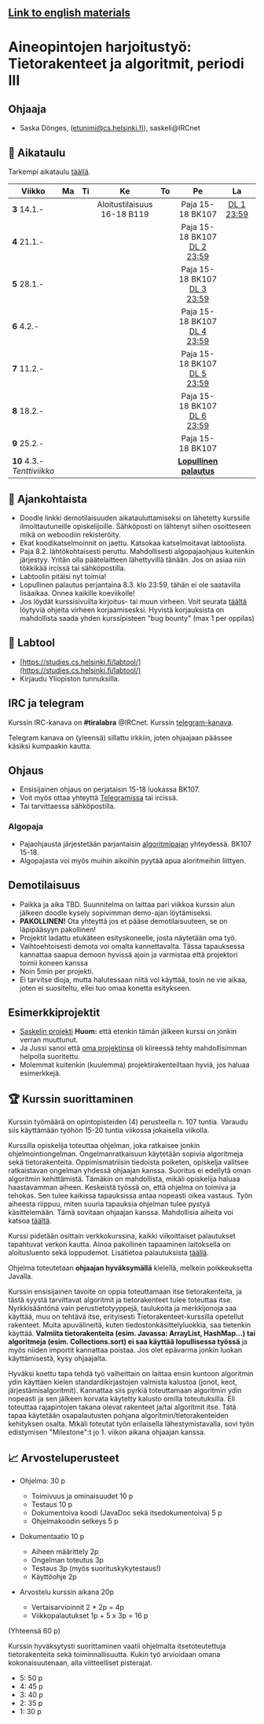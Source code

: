 ## [Link to english materials](pages/)

# Aineopintojen harjoitustyö: Tietorakenteet ja algoritmit, periodi III

## Ohjaaja

* Saska Dönges, (etunimi@cs.helsinki.fi), saskeli@IRCnet

## :calendar: Aikataulu

Tarkempi aikataulu [täällä](sivut/aikataulu.md).

|  Viikko | Ma | Ti | Ke | To | Pe | La | Su |
|---------------------------|:--:|:--:|:----------------------------:|:--:|:----------------------:|:--:|:----------:|
| **3** 14.1.- |  |  |  Aloitustilaisuus 16-18 B119 |  | Paja 15-18 BK107 | [DL 1 23:59](sivut/aikataulu.md#viikko-1) |  |
| **4** 21.1.- |  |  | |  |  Paja 15-18 BK107<br/>[DL 2 23:59](sivut/aikataulu.md#viikko-2) |  |  |
| **5** 28.1.- |  |  |  |  |  Paja 15-18 BK107<br/>[DL 3 23:59](sivut/aikataulu.md#viikko-3) |  |  |
| **6** 4.2.- |  |  |  |  | Paja 15-18 BK107<br/>[DL 4 23:59](sivut/aikataulu.md#viikko-4) |  |  |
| **7** 11.2.- |  |  |  |  |  Paja 15-18 BK107<br/>[DL 5 23:59](sivut/aikataulu.md#viikko-5) |  |  |
| **8** 18.2.- |  |  |  |  | Paja 15-18 BK107<br/>[DL 6 23:59](sivut/aikataulu.md#viikko-6) |  |  |
| **9** 25.2.- |  |  |  |  | Paja 15-18 BK107 |  |  |
| **10** 4.3.-  _Tenttiviikko_ |  |  |  |  |  **[Lopullinen palautus](sivut/aikataulu.md#lopullinen-palautus-todo)** |  |  |



## :mega: Ajankohtaista

 * Doodle linkki demotilaisuuden aikatauluttamiseksi on lähetetty kurssille ilmoittautuneille opiskelijoille. Sähköposti on lähtenyt siihen osoitteseen mikä on weboodiin rekisteröity.
 * Ekat koodikatselmoinnit on jaettu. Katsokaa katselmoitavat labtoolista.
 * Paja 8.2. lähtökohtaisesti peruttu. Mahdollisesti algopajaohjaus kuitenkin järjestyy. Yritän olla päätelaitteen lähettyvillä tänään. Jos on asiaa niin tökkikää ircissä tai sähköpostilla.
 * Labtoolin pitäisi nyt toimia!
 * Lopullinen palautus perjantaina 8.3. klo 23:59, tähän ei ole saatavilla lisäaikaa. Onnea kaikille koeviikolle!
 * Jos löydät kurssisivuilta kirjoitus- tai muun virheen. Voit seurata [täältä](https://github.com/mluukkai/Ohjelmistotekniikka2018/blob/master/web/typokorjaukset.md) löytyviä ohjeita virheen korjaamisesksi. Hyvistä korjauksista on mahdollista saada yhden kurssipisteen "bug bounty" (max 1 per oppilas)

## :notebook: Labtool

 * [https://studies.cs.helsinki.fi/labtool/](https://studies.cs.helsinki.fi/labtool/)
 * Kirjaudu Yliopiston tunnuksilla.

## IRC ja telegram
Kurssin IRC-kanava on **#tiralabra** @IRCnet.
Kurssin [telegram-kanava](https://t.me/tkttiralabra).

Telegram kanava on (yleensä) sillattu irkkiin, joten ohjaajaan päässee käsiksi kumpaakin kautta.

## Ohjaus

* Ensisijainen ohjaus on perjataisin 15-18 luokassa BK107.
* Voit myös ottaa yhteyttä [Telegramissa](https://t.me/tkttiralabra) tai ircissä.
* Tai tarvittaessa sähköpostilla.

### Algopaja

* Pajaohjausta järjestetään parjantaisin [algoritmipajan](https://courses.helsinki.fi/en/tkt20000/126082463) yhteydessä. BK107 15-18.
* Algopajasta voi myös muihin aikoihin pyytää apua aloritmeihin liittyen.

## Demotilaisuus

* Paikka ja aika TBD. Suunnitelma on laittaa pari viikkoa kurssin alun jälkeen doodle kysely sopivimman demo-ajan löytämiseksi.
* **PAKOLLINEN!** Ota yhteyttä jos et pääse demotilaisuuteen, se on läpipääsyyn pakollinen!
* Projektit ladattu etukäteen esityskoneelle, josta näytetään oma työ.
* Vaihtoehtoisesti demota voi omalta kannettavalta. Tässa tapauksessa kannattaa saapua demoon hyvissä ajoin ja varmistaa että projektori toimii koneen kanssa
* Noin 5min per projekti.
* Ei tarvitse dioja, mutta halutessaan niitä voi käyttää, tosin ne vie aikaa, joten ei suositeltu, ellei tuo omaa konetta esitykseen.

## Esimerkkiprojektit

* [Saskelin projekti](https://github.com/saskeli/NonogramSolver_TiRa) **Huom:** että etenkin tämän jälkeen kurssi on jonkin verran muuttunut.
* Ja Jussi sanoi että [oma projektinsa](https://github.com/yussiv/Compress) oli kiireessä tehty mahdollisimman helpolla suoritettu.
* Molemmat kuitenkin (kuulemma) projektirakenteiltaan hyviä, jos haluaa esimerkkejä.

## :trophy: Kurssin suorittaminen
Kurssin työmäärä on opintopisteiden (4) perusteella n. 107 tuntia. Varaudu siis käyttämään työhön 15-20 tuntia viikossa jokaisella viikolla.

Kurssilla opiskelija toteuttaa ohjelman, joka ratkaisee jonkin ohjelmointiongelman. Ongelmanratkaisuun käytetään sopivia algoritmeja sekä tietorakenteita. Oppimismatriisin tiedoista poiketen, opiskelja valitsee ratkaistavan ongelman yhdessä ohjaajan kanssa. Suoritus ei edellytä oman algoritmin kehittämistä. Tämäkin on mahdollista, mikäli opiskelija haluaa haastavamman aiheen. Keskeistä työssä on, että ohjelma on toimiva ja tehokas. Sen tulee kaikissa tapauksissa antaa nopeasti oikea vastaus. Työn aiheesta riippuu, miten suuria tapauksia ohjelman tulee pystyä käsittelemään. Tämä sovitaan ohjaajan kanssa. Mahdollisia aiheita voi katsoa [täältä](sivut/aiheet.md).

Kurssi pidetään osittain verkkokurssina, kaikki viikoittaiset palautukset tapahtuvat verkon kautta. Ainoa pakollinen tapaaminen laitoksella on aloitusluento sekä loppudemot. Lisätietoa palautuksista [täällä](sivut/palautukset.md).

Ohjelma toteutetaan **ohjaajan hyväksymällä** kielellä, melkein poikkeuksetta Javalla.

Kurssin ensisijainen tavoite on oppia toteuttamaan itse tietorakenteita, ja tästä syystä tarvittavat algoritmit ja tietorakenteet tulee toteuttaa itse. Nyrkkisääntönä vain perustietotyyppejä, taulukoita ja merkkijonoja saa käyttää, muu on tehtävä itse, erityisesti Tietorakenteet-kurssilla opetellut rakenteet. Muita apuvälineitä, kuten tiedostonkäsittelyluokkia, saa tietenkin käyttää. **Valmiita tietorakenteita (esim. Javassa: ArrayList, HashMap...) tai algoritmeja (esim. Collections.sort) ei saa käyttää lopullisessa työssä** ja myös niiden importit kannattaa poistaa. Jos olet epävarma jonkin luokan käyttämisestä, kysy ohjaajalta.

Hyväksi koettu tapa tehdä työ vaiheittain on laittaa ensin kuntoon algoritmin ydin käyttäen kielen standardikirjastojen valmista kalustoa (jonot, keot, järjestämisalgoritmit). Kannattaa siis pyrkiä toteuttamaan algoritmin ydin nopeasti ja sen jälkeen korvata käytetty kalusto omilla toteutuksilla. Eli toteuttaa rajapintojen takana olevat rakenteet ja/tai algoritmit itse.  Tätä tapaa käytetään osapalautusten pohjana algoritmin/tietorakenteiden kehityksen osalta. Mikäli toteutat työn erilaisella lähestymistavalla, sovi työn edistymisen "Milestone":t jo 1. viikon aikana ohjaajan kanssa.

## :chart_with_upwards_trend: Arvosteluperusteet
* Ohjelma: 30 p
   * Toimivuus ja ominaisuudet 10 p
   * Testaus 10 p
   * Dokumentoiva koodi (JavaDoc sekä itsedokumentoiva) 5 p
   * Ohjelmakoodin selkeys 5 p

* Dokumentaatio 10 p
   * Aiheen määrittely 2p
   * Ongelman toteutus 3p
   * Testaus 3p (myös suorituskykytestaus!)
   * Käyttöohje 2p

* Arvostelu kurssin aikana 20p
    * Vertaisarvioinnit 2 * 2p = 4p
    * Viikkopalautukset 1p +  5 x 3p = 16 p

(Yhteensä 60 p)

Kurssin hyväksytysti suorittaminen vaatii ohjelmalta itsetoteutettuja tietorakenteita sekä toiminnallisuutta. Kukin työ arvioidaan omana kokonaisuutenaan, alla viitteelliset pisterajat.

* 5: 50 p
* 4: 45 p
* 3: 40 p
* 2: 35 p
* 1: 30 p
